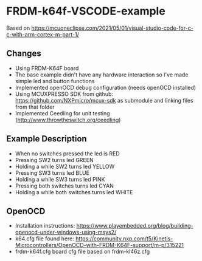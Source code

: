 # FRDM-k64f-VSCODE-example
Based on https://mcuoneclipse.com/2021/05/01/visual-studio-code-for-c-c-with-arm-cortex-m-part-1/

## Changes
- Using FRDM-K64F board
- The base example didn't have any hardware interaction so I've made simple led and button functions
- Implemented openOCD debug configuration (needs openOCD installed)
- Using MCUXPRESSO SDK from github: https://github.com/NXPmicro/mcux-sdk as submodule and linking files from that folder
- Implemented Ceedling for unit testing (http://www.throwtheswitch.org/ceedling)

## Example Description
  - When no switches pressed the led is RED
  - Pressing SW2 turns led GREEN
  - Holding a while SW2 turns led YELLOW
  - Pressing SW3 turns led BLUE
  - Holding a while SW3 turns led PINK
  - Pressing both switches turns led CYAN
  - Holding a while both switches turns led WHITE

## OpenOCD
  - Installation instructions: https://www.playembedded.org/blog/building-openocd-under-windows-using-msys2/
  - k64.cfg file found here: https://community.nxp.com/t5/Kinetis-Microcontrollers/OpenOCD-with-FRDM-K64F-support/m-p/315221
  - frdm-k64f.cfg board cfg file based on frdm-kl46z.cfg
  
